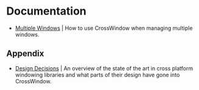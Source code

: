 # Documentation

- [Multiple Windows](multiple-windows.md) | How to use CrossWindow when managing multiple windows.

## Appendix

- [Design Decisions](design-descisions.md) | An overview of the state of the art in cross platform windowing libraries and what parts of their design have gone into CrossWindow.